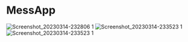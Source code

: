 # MessApp
![Screenshot_20230314-232806 1](https://user-images.githubusercontent.com/91696292/225129928-109e26df-d4bf-48ae-9fd2-b58c5f82421c.png)
![Screenshot_20230314-233523 1](https://user-images.githubusercontent.com/91696292/225131044-9a275238-333e-4757-8858-f1880a77d955.png)
![Screenshot_20230314-233523 1](https://user-images.githubusercontent.com/91696292/225131108-6bf945ec-d18a-4d0e-ab54-939ed7fff1aa.png)
